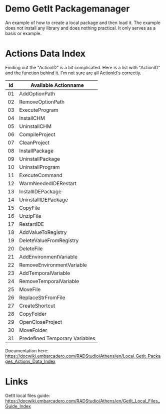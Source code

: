 # Demo GetIt Packagemanager 
An example of how to create a local package and then load it.
The example does not install any library and does nothing practical. It only serves as a basis or example.

# Actions Data Index
Finding out the "ActionID" is a bit complicated. Here is a list with "ActionID" and the function behind it.
I'm not sure are all ActionId's correctly. 

| Id | Available Actionname           |
| -- | ------------------------------ |
| 01 | AddOptionPath                  | 
| 02 | RemoveOptionPath               | 
| 03 | ExecuteProgram                 | 
| 04 | InstallCHM                     | 
| 05 | UninstallCHM                   | 
| 06 | CompileProject                 | 
| 07 | CleanProject                   | 
| 08 | InstallPackage                 | 
| 09 | UninstallPackage               | 
| 10 | UninstallProgram               | 
| 11 | ExecuteCommand                 | 
| 12 | WarmNeededIDERestart           | 
| 13 | InstallIDEPackage              | 
| 14 | UninstallIDEPackage            | 
| 15 | CopyFile                       | 
| 16 | UnzipFile                      | 
| 17 | RestartIDE                     | 
| 18 | AddValueToRegistry             | 
| 19 | DeleteValueFromRegistry        | 
| 20 | DeleteFile                     | 
| 21 | AddEnvironmentVariable         | 
| 22 | RemoveEnvironmentVariable      | 
| 23 | AddTemporalVariable            | 
| 24 | RemoveTemporalVariable         | 
| 25 | MoveFile                       | 
| 26 | ReplaceStrFromFile             | 
| 27 | CreateShortcut                 | 
| 28 | CopyFolder                     | 
| 29 | OpenCloseProject               | 
| 30 | MoveFolder                     | 
| 31 | Predefined Temporary Variables | 


Documentation here:   
https://docwiki.embarcadero.com/RADStudio/Athens/en/Local_GetIt_Packages_Actions_Data_Index


# Links
GetIt local files guide:
https://docwiki.embarcadero.com/RADStudio/Athens/en/GetIt_Local_Files_Guide_Index

